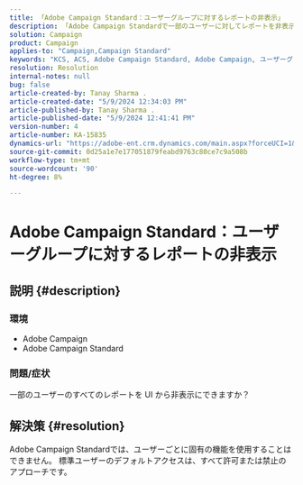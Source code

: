 ```yaml
---
title: 「Adobe Campaign Standard：ユーザーグループに対するレポートの非表示」
description: 「Adobe Campaign Standardで一部のユーザーに対してレポートを非表示にすることができるかどうかを説明します。」
solution: Campaign
product: Campaign
applies-to: "Campaign,Campaign Standard"
keywords: "KCS, ACS, Adobe Campaign Standard, Adobe Campaign, ユーザーグループ，報告書を非表示，FAQ"
resolution: Resolution
internal-notes: null
bug: false
article-created-by: Tanay Sharma .
article-created-date: "5/9/2024 12:34:03 PM"
article-published-by: Tanay Sharma .
article-published-date: "5/9/2024 12:41:41 PM"
version-number: 4
article-number: KA-15835
dynamics-url: "https://adobe-ent.crm.dynamics.com/main.aspx?forceUCI=1&pagetype=entityrecord&etn=knowledgearticle&id=1108b866-000e-ef11-9f89-000d3a345e57"
source-git-commit: 0d25a1e7e177051879feabd9763c80ce7c9a508b
workflow-type: tm+mt
source-wordcount: '90'
ht-degree: 8%

---
```


# Adobe Campaign Standard：ユーザーグループに対するレポートの非表示

## 説明 {#description}


### 環境

- Adobe Campaign
- Adobe Campaign Standard


### 問題/症状

一部のユーザーのすべてのレポートを UI から非表示にできますか？


## 解決策 {#resolution}


Adobe Campaign Standardでは、ユーザーごとに固有の機能を使用することはできません。 標準ユーザーのデフォルトアクセスは、すべて許可または禁止のアプローチです。
